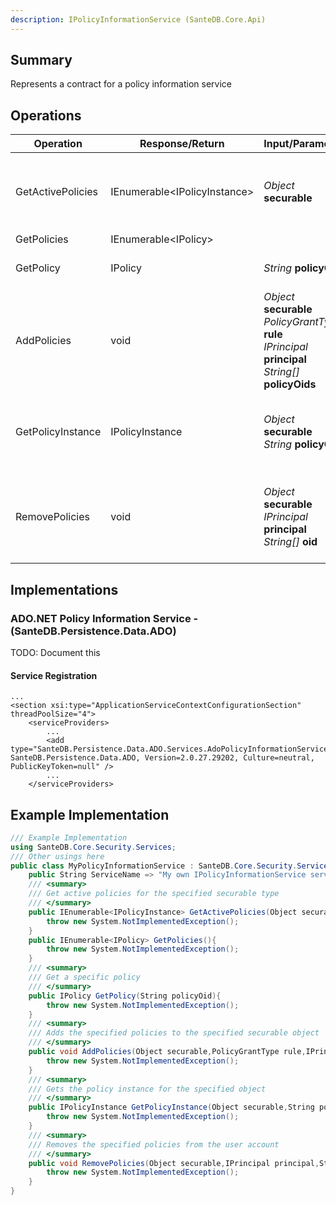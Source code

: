 ```yaml
---
description: IPolicyInformationService (SanteDB.Core.Api)
---
```


## Summary
Represents a contract for a policy information service

## Operations

|Operation|Response/Return|Input/Parameter|Description|
|-|-|-|-|
|GetActivePolicies|IEnumerable&lt;IPolicyInstance>|*Object* **securable**|Get active policies for the specified securable type|
|GetPolicies|IEnumerable&lt;IPolicy>||TODO|
|GetPolicy|IPolicy|*String* **policyOid**|Get a specific policy|
|AddPolicies|void|*Object* **securable**<br/>*PolicyGrantType* **rule**<br/>*IPrincipal* **principal**<br/>*String[]* **policyOids**|Adds the specified policies to the specified securable object|
|GetPolicyInstance|IPolicyInstance|*Object* **securable**<br/>*String* **policyOid**|Gets the policy instance for the specified object|
|RemovePolicies|void|*Object* **securable**<br/>*IPrincipal* **principal**<br/>*String[]* **oid**|Removes the specified policies from the user account|

## Implementations


### ADO.NET Policy Information Service - (SanteDB.Persistence.Data.ADO)
TODO: Document this

#### Service Registration
```markup
...
<section xsi:type="ApplicationServiceContextConfigurationSection" threadPoolSize="4">
	<serviceProviders>
		...
		<add type="SanteDB.Persistence.Data.ADO.Services.AdoPolicyInformationService, SanteDB.Persistence.Data.ADO, Version=2.0.27.29202, Culture=neutral, PublicKeyToken=null" />
		...
	</serviceProviders>
```
## Example Implementation
```csharp
/// Example Implementation
using SanteDB.Core.Security.Services;
/// Other usings here
public class MyPolicyInformationService : SanteDB.Core.Security.Services.IPolicyInformationService { 
	public String ServiceName => "My own IPolicyInformationService service";
	/// <summary>
	/// Get active policies for the specified securable type
	/// </summary>
	public IEnumerable<IPolicyInstance> GetActivePolicies(Object securable){
		throw new System.NotImplementedException();
	}
	public IEnumerable<IPolicy> GetPolicies(){
		throw new System.NotImplementedException();
	}
	/// <summary>
	/// Get a specific policy
	/// </summary>
	public IPolicy GetPolicy(String policyOid){
		throw new System.NotImplementedException();
	}
	/// <summary>
	/// Adds the specified policies to the specified securable object
	/// </summary>
	public void AddPolicies(Object securable,PolicyGrantType rule,IPrincipal principal,String[] policyOids){
		throw new System.NotImplementedException();
	}
	/// <summary>
	/// Gets the policy instance for the specified object
	/// </summary>
	public IPolicyInstance GetPolicyInstance(Object securable,String policyOid){
		throw new System.NotImplementedException();
	}
	/// <summary>
	/// Removes the specified policies from the user account
	/// </summary>
	public void RemovePolicies(Object securable,IPrincipal principal,String[] oid){
		throw new System.NotImplementedException();
	}
}
```
